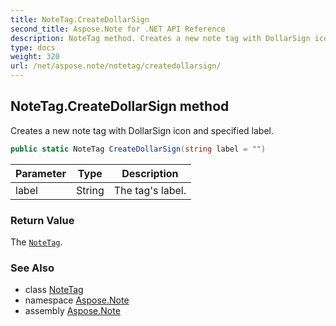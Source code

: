 ```yaml
---
title: NoteTag.CreateDollarSign
second_title: Aspose.Note for .NET API Reference
description: NoteTag method. Creates a new note tag with DollarSign icon and specified label
type: docs
weight: 320
url: /net/aspose.note/notetag/createdollarsign/
---
```

## NoteTag.CreateDollarSign method

Creates a new note tag with DollarSign icon and specified label.

```csharp
public static NoteTag CreateDollarSign(string label = "")
```

| Parameter | Type | Description |
| --- | --- | --- |
| label | String | The tag's label. |

### Return Value

The [`NoteTag`](../).

### See Also

* class [NoteTag](../)
* namespace [Aspose.Note](../../notetag/)
* assembly [Aspose.Note](../../../)


